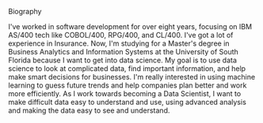 Biography

I've worked in software development for over eight years, focusing on IBM AS/400 tech like COBOL/400, RPG/400, and CL/400. I've got a lot of experience in Insurance. Now, I'm studying for a Master's degree in Business Analytics and Information Systems at the University of South Florida because I want to get into data science. My goal is to use data science to look at complicated data, find important information, and help make smart decisions for businesses. I'm really interested in using machine learning to guess future trends and help companies plan better and work more efficiently. As I work towards becoming a Data Scientist, I want to make difficult data easy to understand and use, using advanced analysis and making the data easy to see and understand.